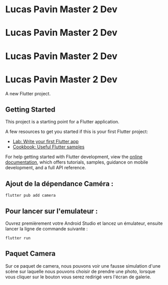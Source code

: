 # Lucas Pavin Master 2 Dev
# Lucas Pavin Master 2 Dev
# Lucas Pavin Master 2 Dev
# Lucas Pavin Master 2 Dev

A new Flutter project.

## Getting Started

This project is a starting point for a Flutter application.

A few resources to get you started if this is your first Flutter project:

- [Lab: Write your first Flutter app](https://docs.flutter.dev/get-started/codelab)
- [Cookbook: Useful Flutter samples](https://docs.flutter.dev/cookbook)

For help getting started with Flutter development, view the
[online documentation](https://docs.flutter.dev/), which offers tutorials,
samples, guidance on mobile development, and a full API reference.


## Ajout de la dépendance Caméra :

```flutter pub add camera```

## Pour lancer sur l'emulateur :

Ouvrez premièrement votre Android Studio et lancez un émulateur, ensuite lancer la ligne de commande suivante :

```flutter run```

## Paquet Camera 
Sur ce paquet de camera, nous pouvons voir une fausse simulation d'une scène sur laquelle nous pouvons choisir de prendre une photo, lorsque vous cliquer sur le bouton vous serez redirigé vers l'écran de galerie.
